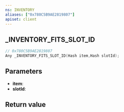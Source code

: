 ```yaml
---
ns: INVENTORY
aliases: ["0x780C5B9AE2819807"]
apiset: client
---
```

## _INVENTORY_FITS_SLOT_ID

```c
// 0x780C5B9AE2819807
Any _INVENTORY_FITS_SLOT_ID(Hash item,Hash slotId);
```


## Parameters
* **item**:
* **slotId**:

## Return value